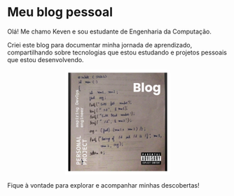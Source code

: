 # Meu blog pessoal

Olá! Me chamo Keven e sou estudante de Engenharia da Computação.

Criei este blog para documentar minha jornada de aprendizado, compartilhando sobre tecnologias que estou estudando e projetos pessoais que estou desenvolvendo.

<div align="center">
  <img  src="blog.png" style="height: 240px; width: auto;">
</div>

Fique à vontade para explorar e acompanhar minhas descobertas! 
